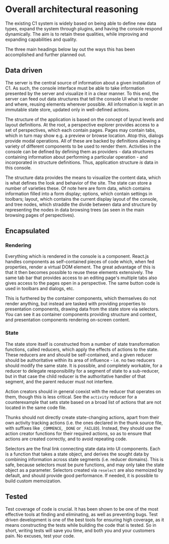 # Overall architectural reasoning

The existing C1 system is widely based on being able to define new data types, expand the system through plugins, and having the console respond dynamically. The aim is to retain these qualities, while improving and expanding capabilities and quality.

The three main headings below lay out the ways this has been accomplished and further planned out.

## Data driven

The server is the central source of information about a given installation of C1. As such, the console interface must be able to take information presented by the server and visualize it in a clear manner. To this end, the server can feed out data structures that tell the console UI what to render and where, reusing elements wherever possible. All information is kept in an immutable state store, updated only in well-defined actions.

The structure of the application is based on the concept of layout levels and layout definitions. At the root, a perspective explorer provides access to a set of perspectives, which each contain pages. Pages may contain tabs, which in turn may show e.g. a preview or browse location. Atop this, dialogs provide modal operations. All of these are backed by definitions allowing a variety of different components to be used to render them. Activities in the console can be defined by defining them as providers - data structures containing information about performing a particular operation - and incorporated in structure definitions. Thus, application structure _is_ data in this console.

The structure data provides the means to visualize the content data, which is what defines the look and behavior of the site. The state can store a number of varieties these. Of note here are form data, which contains information filled into a form display; options, which contain settings in toolbars; layout, which contains the current display layout of the console, and tree nodes, which straddle the divide between data and structure by representing the nodes in data browsing trees (as seen in the main browsing pages of perspectives).

## Encapsulated

### Rendering

Everything which is rendered in the console is a component. React.js handles components as self-contained pieces of code which, when fed properties, render a virtual DOM element. The great advantage of this is that it then becomes possible to reuse these elements extensively. The same tab bar that provides access to an editing page's multiple tabs also gives access to the pages open in a perspective. The same button code is used in toolbars and dialogs, etc.

This is furthered by the container components, which themselves do not render anything, but instead are tasked with providing properties to presentation components, drawing data from the state store via selectors. You can see it as container components providing structure and context, and presentation components rendering on-screen content.

### State

The state store itself is constructed from a number of state transformation functions, called reducers, which apply the effects of actions to the state. These reducers are and should be self-contained, and a given reducer should be authoritative within its area of influence - i.e. no two reducers should modify the same state. It is possible, and completely workable, for a reducer to delegate responsibility for a segment of state to a sub-reducer, but in that case the child reducer is the authoritative handler of that segment, and the parent reducer must not interfere.

Action creators should in general coexist with the reducer that operates on them, though this is less critical. See the `activity` reducer for a counterexample that sets state based on a broad list of actions that are not located in the same code file.

Thunks should not directly create state-changing actions, apart from their own activity tracking actions (i.e. the ones declared in the thunk source file, with suffixes like `_COMMENCE`, `_DONE` or `_FAILED`). Instead, they should use the action creator functions for their required actions, so as to ensure that actions are created correctly, and to avoid repeating code.

Selectors are the final link connecting state data into UI components. Each is a function that takes a state object, and derives the sought data by combining information across state segments (i.e. reducer domains). This is safe, because selectors must be pure functions, and may only take the state object as a parameter. Selectors created via `reselect` are also memoized by default, and should provide good performance. If needed, it is possible to build custom memoization.

## Tested

Test coverage of code is crucial. It has been shown to be one of the most effective tools at finding and eliminating, as well as preventing bugs. Test driven development is one of the best tools for ensuring high coverage, as it means constructing the tests while building the code that is tested. So in short, writing tests will save you time, and both you and your customers pain. No excuses, test your code.
